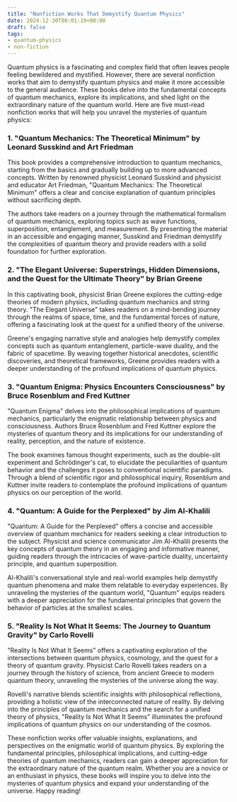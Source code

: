 ```yaml
---
title: "Nonfiction Works That Demystify Quantum Physics"
date: 2024-12-30T00:01:19+00:00
draft: false
tags:
- quantum-physics
- non-fiction
---
```


Quantum physics is a fascinating and complex field that often leaves people feeling bewildered and mystified. However, there are several nonfiction works that aim to demystify quantum physics and make it more accessible to the general audience. These books delve into the fundamental concepts of quantum mechanics, explore its implications, and shed light on the extraordinary nature of the quantum world. Here are five must-read nonfiction works that will help you unravel the mysteries of quantum physics:

### 1. "Quantum Mechanics: The Theoretical Minimum" by Leonard Susskind and Art Friedman

This book provides a comprehensive introduction to quantum mechanics, starting from the basics and gradually building up to more advanced concepts. Written by renowned physicist Leonard Susskind and physicist and educator Art Friedman, "Quantum Mechanics: The Theoretical Minimum" offers a clear and concise explanation of quantum principles without sacrificing depth.

The authors take readers on a journey through the mathematical formalism of quantum mechanics, exploring topics such as wave functions, superposition, entanglement, and measurement. By presenting the material in an accessible and engaging manner, Susskind and Friedman demystify the complexities of quantum theory and provide readers with a solid foundation for further exploration.

### 2. "The Elegant Universe: Superstrings, Hidden Dimensions, and the Quest for the Ultimate Theory" by Brian Greene

In this captivating book, physicist Brian Greene explores the cutting-edge theories of modern physics, including quantum mechanics and string theory. "The Elegant Universe" takes readers on a mind-bending journey through the realms of space, time, and the fundamental forces of nature, offering a fascinating look at the quest for a unified theory of the universe.

Greene's engaging narrative style and analogies help demystify complex concepts such as quantum entanglement, particle-wave duality, and the fabric of spacetime. By weaving together historical anecdotes, scientific discoveries, and theoretical frameworks, Greene provides readers with a deeper understanding of the profound implications of quantum physics.

### 3. "Quantum Enigma: Physics Encounters Consciousness" by Bruce Rosenblum and Fred Kuttner

"Quantum Enigma" delves into the philosophical implications of quantum mechanics, particularly the enigmatic relationship between physics and consciousness. Authors Bruce Rosenblum and Fred Kuttner explore the mysteries of quantum theory and its implications for our understanding of reality, perception, and the nature of existence.

The book examines famous thought experiments, such as the double-slit experiment and Schrödinger's cat, to elucidate the peculiarities of quantum behavior and the challenges it poses to conventional scientific paradigms. Through a blend of scientific rigor and philosophical inquiry, Rosenblum and Kuttner invite readers to contemplate the profound implications of quantum physics on our perception of the world.

### 4. "Quantum: A Guide for the Perplexed" by Jim Al-Khalili

"Quantum: A Guide for the Perplexed" offers a concise and accessible overview of quantum mechanics for readers seeking a clear introduction to the subject. Physicist and science communicator Jim Al-Khalili presents the key concepts of quantum theory in an engaging and informative manner, guiding readers through the intricacies of wave-particle duality, uncertainty principle, and quantum superposition.

Al-Khalili's conversational style and real-world examples help demystify quantum phenomena and make them relatable to everyday experiences. By unraveling the mysteries of the quantum world, "Quantum" equips readers with a deeper appreciation for the fundamental principles that govern the behavior of particles at the smallest scales.

### 5. "Reality Is Not What It Seems: The Journey to Quantum Gravity" by Carlo Rovelli

"Reality Is Not What It Seems" offers a captivating exploration of the intersections between quantum physics, cosmology, and the quest for a theory of quantum gravity. Physicist Carlo Rovelli takes readers on a journey through the history of science, from ancient Greece to modern quantum theory, unraveling the mysteries of the universe along the way.

Rovelli's narrative blends scientific insights with philosophical reflections, providing a holistic view of the interconnected nature of reality. By delving into the principles of quantum mechanics and the search for a unified theory of physics, "Reality Is Not What It Seems" illuminates the profound implications of quantum physics on our understanding of the cosmos.

These nonfiction works offer valuable insights, explanations, and perspectives on the enigmatic world of quantum physics. By exploring the fundamental principles, philosophical implications, and cutting-edge theories of quantum mechanics, readers can gain a deeper appreciation for the extraordinary nature of the quantum realm. Whether you are a novice or an enthusiast in physics, these books will inspire you to delve into the mysteries of quantum physics and expand your understanding of the universe. Happy reading!